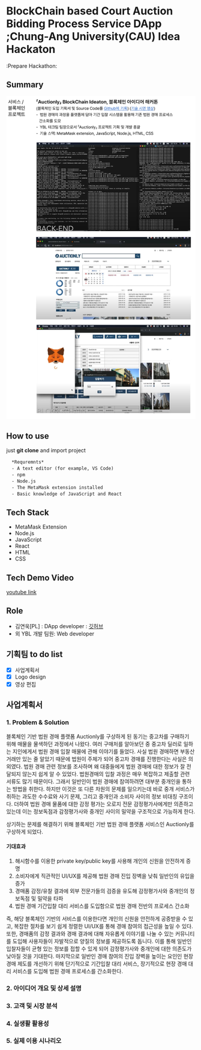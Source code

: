 # BlockChain based Court Auction Bidding Process Service DApp ;Chung-Ang University(CAU) Idea Hackaton
:Prepare Hackathon:

## Summary

![service-info-image](src/service-info-image.png)


##  How to use

just **git clone** and import project

```latex
  *Requremnts*
  - A text editor (for example, VS Code)
  - npm 
  - Node.js
  - The MetaMask extension installed
  - Basic knowledge of JavaScript and React
```



## Tech Stack

- MetaMask Extension
- Node.js
- JavaScript
- React
- HTML
- CSS

## Tech Demo Video
[youtube link](https://youtu.be/TXx_buAF4sM)


## Role 

- 김연욱[PL] : DApp developer : [깃허브](https://github.com/yeonuk44)
- 외 YBL 개발 팀원: Web developer


## 기획팀 to do list

- [x] 사업계획서
- [x] Logo design
- [x] 영상 편집

## 사업계획서

### 1. Problem & Solution

블록체인 기반 법원 경매 플랫폼 Auctionly를 구상하게 된 동기는 중고차를 구매하기 위해 매물을 물색하던 과정에서 나왔다. 여러 구매처를 알아보던 중 중고차 딜러로 일하는 지인에게서 법원 경매 입찰 매물에 관해 이야기를 들었다. 사실 법원 경매하면 부동산 거래만 있는 줄 알았기 때문에 법원이 주체가 되어 중고차 경매를 진행한다는 사실은 의외였다. 법원 경매 관련 정보를 조사하며 왜 대중들에게 법원 경매에 대한 정보가 잘 전달되지 않는지 쉽게 알 수 있었다. 법원경매의 입찰 과정은 매우 복잡하고 제출할 관련 서류도 많기 때문이다. 그래서 일반인이 법원 경매에 참여하려면 대부분 중개인을 통하는 방법을 취한다. 하지만 이것은 또 다른 차원의 문제를 일으키는데 바로 중개 서비스가 취하는 과도한 수수료와 사기 문제, 그리고 중개인과 소비자 사이의 정보 비대칭 구조이다. 더하여 법원 경매 물품에 대한 감정 평가는 오로지 전문 감정평가사에게만 의존하고 있는데 이는 정보독점과 감정평가사와 중개인 사이의 밀약을 구조적으로 가능하게 한다.

상기하는 문제를 해결하기 위해 블록체인 기반 법원 경매 플랫폼 서비스인 Auctionly를 구상하게 되었다. 
#### 기대효과
1. 해시함수를 이용한 private key/public key를 사용해 개인의 신원을 안전하게 증명
2. 소비자에게 직관적인 UI/UX를 제공해 법원 경매 진입 장벽을 낮춰 일반인의 유입을 증가
3. 경매품 감정/유찰 결과에 외부 전문가들의 검증을 유도해 감정평가사와 중개인의 정보독점 및 밀약을 타파
4. 법원 경매 기간입찰 대리 서비스를 도입함으로 법원 경매 전반의 프로세스 간소화

즉, 해당 블록체인 기반의 서비스를 이용한다면 개인의 신원을 안전하게 공증받을 수 있고, 복잡한 절차를 보기 쉽게 정렬한 UI/UX를 통해 경매 참여의 접근성을 높일 수 있다. 또한, 경매품의 감정 결과와 경매 결과에 대해 자유롭게 이야기를 나눌 수 있는 커뮤니티를 도입해 사용자들이 자발적으로 양질의 정보를 제공하도록 돕니다. 이를 통해 일반인 입찰자들이 균형 있는 정보를 접할 수 있게 되어 감정평가사와 중개인에 대한 의존도가 낮아질 것을 기대한다. 마지막으로 일반인 경매 참여의 진입 장벽을 높이는 요인인 현장 경매 제도를 개선하기 위해 단기적으로 기간입찰 대리 서비스, 장기적으로 현장 경매 대리 서비스를 도입해 법원 경매 프로세스를 간소화한다.

### 2. 아이디어 개요 및 상세 설명


### 3. 고객 및 시장 분석


### 4. 실생활 활용성


### 5. 실제 이용 시나리오
